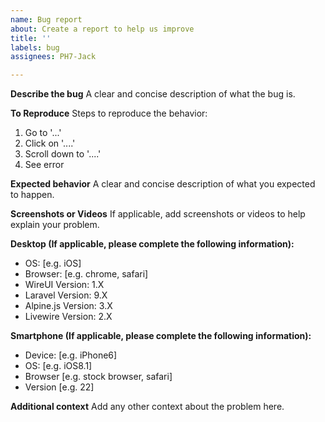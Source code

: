 ```yaml
---
name: Bug report
about: Create a report to help us improve
title: ''
labels: bug
assignees: PH7-Jack

---
```


<!-- 
  
   NOTE: Your issue can be closed if you don't provide the required information 
  
-->

**Describe the bug**
A clear and concise description of what the bug is.

**To Reproduce**
Steps to reproduce the behavior:
1. Go to '...'
2. Click on '....'
3. Scroll down to '....'
4. See error

**Expected behavior**
A clear and concise description of what you expected to happen.

**Screenshots or Videos**
If applicable, add screenshots or videos to help explain your problem.

**Desktop (If applicable, please complete the following information):**
 - OS: [e.g. iOS]
 - Browser: [e.g. chrome, safari]
 - WireUI Version: 1.X
 - Laravel Version: 9.X
 - Alpine.js Version: 3.X
 - Livewire Version: 2.X

**Smartphone (If applicable, please complete the following information):**
 - Device: [e.g. iPhone6]
 - OS: [e.g. iOS8.1]
 - Browser [e.g. stock browser, safari]
 - Version [e.g. 22]

**Additional context**
Add any other context about the problem here.
